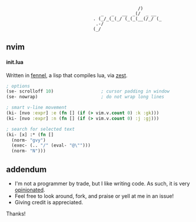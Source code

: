 ```
                                                  /)                      
                                    _   _   __  _(/  _ __               
                                 . (_/_(_(_/ (_(_(__(/_/ (_             
                                  .-/                                   
                                 (_/                                    
```
## nvim

#### init.lua
Written in [fennel](https://github.com/bakpakin/Fennel/), a lisp that compiles lua, via [zest](https://github.com/tsbohc/zest.nvim).

```clojure
; options
(se- scrolloff 10)                  ; cursor padding in window
(se- nowrap)                        ; do not wrap long lines

; smart v-line movement
(ki- [nvo :expr] :e (fn [] (if (> vim.v.count 0) :k :gk)))
(ki- [nvo :expr] :n (fn [] (if (> vim.v.count 0) :j :gj)))

; search for selected text
(ki- [x] :* (fn []
  (norm- "gvy")
  (exec- (.. "/" (eval- "@\"")))
  (norm- "N")))
```

## addendum
- I'm not a programmer by trade, but I like writing code. As such, it is very [opinionated](https://i.redd.it/se5rfanqhqx11.jpg).
- Feel free to look around, fork, and praise or yell at me in an issue!
- Giving credit is appreciated.

Thanks!
